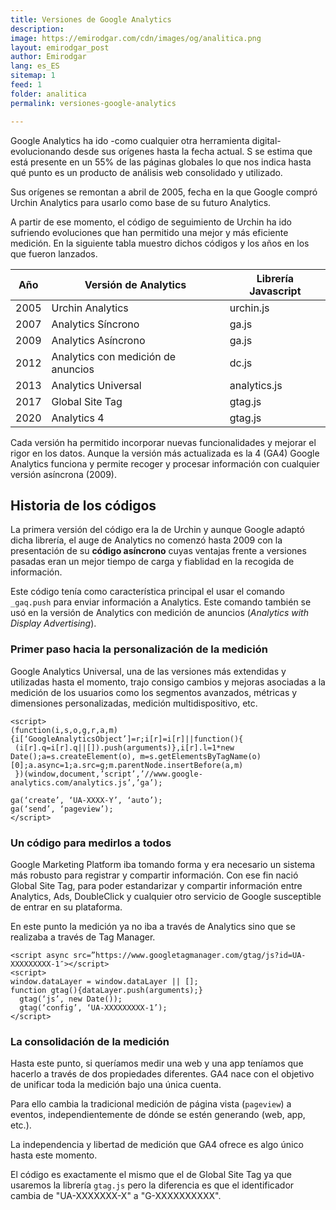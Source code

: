 ```yaml
---
title: Versiones de Google Analytics 
description: 
image: https://emirodgar.com/cdn/images/og/analitica.png
layout: emirodgar_post
author: Emirodgar
lang: es_ES
sitemap: 1
feed: 1
folder: analitica
permalink: versiones-google-analytics

--- 
```


Google Analytics ha ido -como cualquier otra herramienta digital- evolucionando desde sus orígenes hasta la fecha actual. S se estima que está presente en un 55% de las páginas globales lo que nos indica hasta qué punto es un producto de análisis web consolidado y utilizado.

Sus orígenes se remontan a abril de 2005, fecha en la que Google compró Urchin Analytics para usarlo como base de su futuro Analytics.

A partir de ese momento, el código de seguimiento de Urchin ha ido sufriendo evoluciones que han permitido una mejor y más eficiente medición. En la siguiente tabla muestro dichos códigos y los años en los que fueron lanzados.

| Año | Versión de Analytics | Librería Javascript
|--|--|--|
| 2005 | Urchin Analytics  | urchin.js |
| 2007 | Analytics Síncrono  | ga.js |
| 2009 | Analytics Asíncrono  | ga.js |
| 2012| Analytics con medición de anuncios | dc.js |
| 2013| Analytics Universal | analytics.js |
| 2017| Global Site Tag | gtag.js |
| 2020| Analytics 4 | gtag.js |

Cada versión ha permitido incorporar nuevas funcionalidades y mejorar el rigor en los datos. Aunque la versión más actualizada es la 4 (GA4) Google Analytics funciona y permite recoger y procesar información con cualquier versión asíncrona (2009).

## Historia de los códigos

La primera versión del código era la de Urchin y aunque Google adaptó dicha librería, el auge de Analytics no comenzó hasta 2009 con la presentación de su **código asíncrono** cuyas ventajas frente a versiones pasadas eran un mejor tiempo de carga y fiablidad en la recogida de información.

Este código tenía como característica principal el usar el comando `_gaq.push` para enviar información a Analytics. Este comando también se usó en la versión de Analytics con medición de anuncios (*Analytics with Display Advertising*).

### Primer paso hacia la personalización de la medición

Google Analytics Universal, una de las versiones más extendidas y utilizadas hasta el momento, trajo consigo cambios y mejoras asociadas a la medición de los usuarios como los segmentos avanzados, métricas y dimensiones personalizadas, medición multidispositivo, etc.



    <script> 
    (function(i,s,o,g,r,a,m){i[‘GoogleAnalyticsObject’]=r;i[r]=i[r]||function(){
     (i[r].q=i[r].q||[]).push(arguments)},i[r].l=1*new Date();a=s.createElement(o), m=s.getElementsByTagName(o)[0];a.async=1;a.src=g;m.parentNode.insertBefore(a,m) 
     })(window,document,’script’,’//www.google-analytics.com/analytics.js’,’ga’); 
     
    ga(‘create’, ‘UA-XXXX-Y’, ‘auto’); 
    ga(‘send’, ‘pageview’); 
    </script>

### Un código para medirlos a todos

Google Marketing Platform iba tomando forma y era necesario un sistema más robusto para registrar y compartir información. Con ese fin nació Global Site Tag, para poder estandarizar y compartir información entre Analytics, Ads, DoubleClick y cualquier otro servicio de Google susceptible de entrar en su plataforma.

En este punto la medición ya no iba a través de Analytics sino que se realizaba a través de Tag Manager. 

    <script async src=”https://www.googletagmanager.com/gtag/js?id=UA-XXXXXXXXX-1″></script>    
    <script>    
    window.dataLayer = window.dataLayer || [];    
    function gtag(){dataLayer.push(arguments);}    
      gtag(‘js’, new Date());    
      gtag(‘config’, ‘UA-XXXXXXXXX-1’);    
    </script>

### La consolidación de la medición

Hasta este punto, si queríamos medir una web y una app teníamos que hacerlo a través de dos propiedades diferentes. GA4 nace con el objetivo de unificar toda la medición bajo una única cuenta.

Para ello cambia la tradicional medición de página vista (`pageview`) a eventos, independientemente de dónde se estén generando (web, app, etc.).

La independencia y libertad de medición que GA4 ofrece es algo único hasta este momento. 

El código es exactamente el mismo que el de Global Site Tag ya que usaremos la librería `gtag.js` pero la diferencia es que el identificador cambia de "UA-XXXXXXX-X" a "G-XXXXXXXXXX".
<!--stackedit_data:
eyJoaXN0b3J5IjpbLTE4MDk1MzQyNzQsLTE2NjA0MTgyNzFdfQ
==
-->